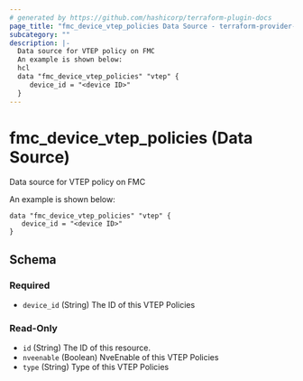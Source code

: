 ```yaml
---
# generated by https://github.com/hashicorp/terraform-plugin-docs
page_title: "fmc_device_vtep_policies Data Source - terraform-provider-fmc"
subcategory: ""
description: |-
  Data source for VTEP policy on FMC
  An example is shown below:
  hcl
  data "fmc_device_vtep_policies" "vtep" {
     device_id = "<device ID>"
  }
---
```


# fmc_device_vtep_policies (Data Source)

Data source for VTEP policy on FMC

An example is shown below: 
```hcl
data "fmc_device_vtep_policies" "vtep" {
   device_id = "<device ID>"
}
```



<!-- schema generated by tfplugindocs -->
## Schema

### Required

- `device_id` (String) The ID of this VTEP Policies

### Read-Only

- `id` (String) The ID of this resource.
- `nveenable` (Boolean) NveEnable of this VTEP Policies
- `type` (String) Type of this VTEP Policies


